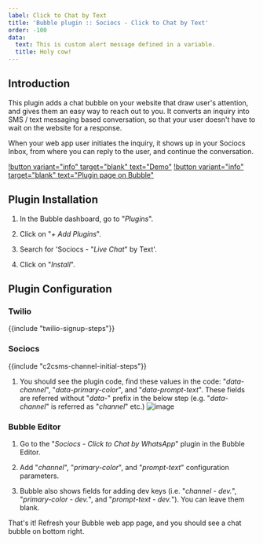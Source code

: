 ```yaml
---
label: Click to Chat by Text
title: 'Bubble plugin :: Sociocs - Click to Chat by Text'
order: -100
data:
  text: This is custom alert message defined in a variable.
  title: Holy cow!
---
```


## Introduction

This plugin adds a chat bubble on your website that draw user's attention, and gives them an easy way to reach out to you. It converts an inquiry into SMS / text messaging based conversation, so that your user doesn't have to wait on the website for a response.

When your web app user initiates the inquiry, it shows up in your Sociocs Inbox, from where you can reply to the user, and continue the conversation.

[!button variant="info" target="blank" text="Demo"](https://sociocs-plugins.bubbleapps.io/version-test/live_chat_by_text_demo) [!button variant="info" target="blank" text="Plugin page on Bubble"](https://bubble.io/plugin/sociocs---live-chat-by-text-1649745550565x177374092711165950)

## Plugin Installation

1. In the Bubble dashboard, go to "*Plugins*".

1. Click on "*+ Add Plugins*".

1. Search for 'Sociocs - "*Live Chat*" by Text'.

1. Click on "*Install*".

## Plugin Configuration

### Twilio

{{include "twilio-signup-steps"}}

### Sociocs

{{include "c2csms-channel-initial-steps"}}

1. You should see the plugin code, find these values in the code: "*data-channel*", "*data-primary-color*", and "*data-prompt-text*". These fields are referred without "*data-*" prefix in the below step (e.g. "*data-channel*" is referred as "*channel*" etc.)
    ![image](https://user-images.githubusercontent.com/12301512/179742406-bbf28620-0024-44da-b532-4155fca6829f.png)

### Bubble Editor

1. Go to the "*Sociocs - Click to Chat by WhatsApp*" plugin in the Bubble Editor.

1. Add "*channel*", "*primary-color*", and "*prompt-text*" configuration parameters.

1. Bubble also shows fields for adding dev keys (i.e. "*channel - dev.*", "*primary-color - dev.*", and "*prompt-text - dev.*"). You can leave them blank.

That's it! Refresh your Bubble web app page, and you should see a chat bubble on bottom right.
